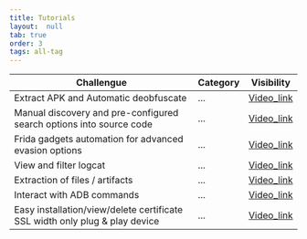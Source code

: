 ```yaml
---
title: Tutorials
layout:  null
tab: true
order: 3
tags: all-tag
---
```


| Challengue | Category | Visibility |
| --------------- | --------------- | --------------- |
| Extract APK and Automatic deobfuscate | ... | [Video_link](https://youtube.com/) |
| Manual discovery and pre-configured search options into source code | ... | [Video_link](https://youtube.com/) |
| Frida gadgets automation for advanced evasion options | ... | [Video_link](https://youtube.com/) |
|	View and filter logcat | ... | [Video_link](https://youtube.com/) |
| Extraction of files / artifacts  | ...| [Video_link](https://youtube.com/) |
| Interact with ADB commands | ... | [Video_link](https://youtube.com/) |
| Easy installation/view/delete certificate SSL width only plug & play device | ... | [Video_link](https://youtube.com/) |
